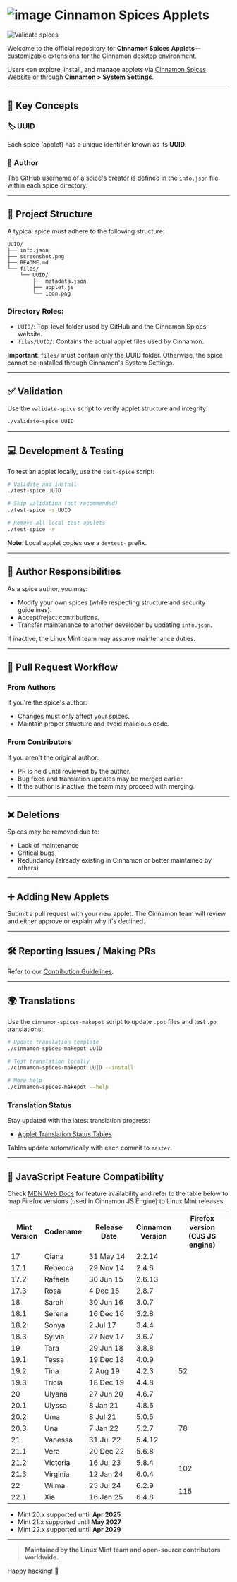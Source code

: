 # ![image](https://github.com/user-attachments/assets/3bc9203f-eda1-45a5-8393-817c9bf44481) Cinnamon Spices Applets

![Validate spices](https://github.com/linuxmint/cinnamon-spices-applets/workflows/Validate%20spices/badge.svg)

Welcome to the official repository for **Cinnamon Spices Applets**—customizable extensions for the Cinnamon desktop environment.

Users can explore, install, and manage applets via [Cinnamon Spices Website](https://cinnamon-spices.linuxmint.com) or through **Cinnamon > System Settings**.

---

## 🔹 Key Concepts

### 🏷️ UUID

Each spice (applet) has a unique identifier known as its **UUID**.

### 👤 Author

The GitHub username of a spice's creator is defined in the `info.json` file within each spice directory.

---

## 📁 Project Structure

A typical spice must adhere to the following structure:

```
UUID/
├── info.json
├── screenshot.png
├── README.md
└── files/
    └── UUID/
        ├── metadata.json
        ├── applet.js
        └── icon.png
```

### Directory Roles:

* `UUID/`: Top-level folder used by GitHub and the Cinnamon Spices website.
* `files/UUID/`: Contains the actual applet files used by Cinnamon.

**Important**: `files/` must contain only the UUID folder. Otherwise, the spice cannot be installed through Cinnamon's System Settings.

---

## ✅ Validation

Use the `validate-spice` script to verify applet structure and integrity:

```bash
./validate-spice UUID
```

---

## 💻 Development & Testing

To test an applet locally, use the `test-spice` script:

```bash
# Validate and install
./test-spice UUID

# Skip validation (not recommended)
./test-spice -s UUID

# Remove all local test applets
./test-spice -r
```

**Note**: Local applet copies use a `devtest-` prefix.

---

## 📄 Author Responsibilities

As a spice author, you may:

* Modify your own spices (while respecting structure and security guidelines).
* Accept/reject contributions.
* Transfer maintenance to another developer by updating `info.json`.

If inactive, the Linux Mint team may assume maintenance duties.

---

## 📅 Pull Request Workflow

### From Authors

If you're the spice's author:

* Changes must only affect your spices.
* Maintain proper structure and avoid malicious code.

### From Contributors

If you aren't the original author:

* PR is held until reviewed by the author.
* Bug fixes and translation updates may be merged earlier.
* If the author is inactive, the team may proceed with merging.

---

## ❌ Deletions

Spices may be removed due to:

* Lack of maintenance
* Critical bugs
* Redundancy (already existing in Cinnamon or better maintained by others)

---

## ➕ Adding New Applets

Submit a pull request with your new applet. The Cinnamon team will review and either approve or explain why it's declined.

---

## 🛠️ Reporting Issues / Making PRs

Refer to our [Contribution Guidelines](https://github.com/linuxmint/cinnamon-spices-applets/blob/master/.github/CONTRIBUTING.md).

---

## 🌍 Translations

Use the `cinnamon-spices-makepot` script to update `.pot` files and test `.po` translations:

```bash
# Update translation template
./cinnamon-spices-makepot UUID

# Test translation locally
./cinnamon-spices-makepot UUID --install

# More help
./cinnamon-spices-makepot --help
```

### Translation Status

Stay updated with the latest translation progress:

* [Applet Translation Status Tables](https://github.com/linuxmint/cinnamon-spices-applets/blob/translation-status-tables/.translation-tables/tables/README.md)

Tables update automatically with each commit to `master`.

---

## 🔄 JavaScript Feature Compatibility

Check [MDN Web Docs](https://developer.mozilla.org/en-US/docs/Web/JavaScript) for feature availability and refer to the table below to map Firefox versions (used in Cinnamon JS Engine) to Linux Mint releases.

<table><tr><th colspan="1">Mint<br/>Version</th><th colspan="1">Codename</th><th colspan="1">Release Date</th><th colspan="1">Cinnamon<br/>Version</th><th colspan="2">Firefox version<br/>(CJS JS engine)</th></tr>
<tr><td colspan="1">17</td><td colspan="1">Qiana</td><td colspan="1">31 May 14</td><td colspan="1">2.2.14</td><td colspan="1"></td></tr>
<tr><td colspan="1">17.1</td><td colspan="1">Rebecca</td><td colspan="1">29 Nov 14</td><td colspan="1">2.4.6</td><td colspan="1"></td></tr>
<tr><td colspan="1">17.2</td><td colspan="1">Rafaela</td><td colspan="1">30 Jun 15</td><td colspan="1">2.6.13</td><td colspan="1"></td></tr>
<tr><td colspan="1">17.3</td><td colspan="1">Rosa</td><td colspan="1">4 Dec 15</td><td colspan="1">2.8.7</td><td colspan="1"></td></tr>
<tr><td colspan="1">18</td><td colspan="1">Sarah</td><td colspan="1">30 Jun 16</td><td colspan="1">3.0.7</td><td colspan="1"></td></tr>
<tr><td colspan="1">18.1</td><td colspan="1">Serena</td><td colspan="1">16 Dec 16</td><td colspan="1">3.2.8</td><td colspan="1"></td></tr>
<tr><td colspan="1">18.2</td><td colspan="1">Sonya</td><td colspan="1">2 Jul 17</td><td colspan="1">3.4.4</td><td colspan="1"></td></tr>
<tr><td colspan="1">18.3</td><td colspan="1">Sylvia</td><td colspan="1">27 Nov 17</td><td colspan="1">3.6.7</td><td colspan="1"></td></tr>
<tr><td colspan="1">19</td><td colspan="1">Tara</td><td colspan="1">29 Jun 18</td><td colspan="1">3.8.8</td><td colspan="1" rowspan="5">52</td></tr>
<tr><td colspan="1">19.1</td><td colspan="1">Tessa</td><td colspan="1">19 Dec 18</td><td colspan="1">4.0.9</td></tr>
<tr><td colspan="1">19.2</td><td colspan="1">Tina</td><td colspan="1">2 Aug 19</td><td colspan="1">4.2.3</td></tr>
<tr><td colspan="1">19.3</td><td colspan="1">Tricia</td><td colspan="1">18 Dec 19</td><td colspan="1">4.4.8</td></tr>
<tr><td colspan="1">20</td><td colspan="1">Ulyana</td><td colspan="1">27 Jun 20</td><td colspan="1">4.6.7</td></tr>
<tr><td colspan="1">20.1</td><td colspan="1">Ulyssa</td><td colspan="1">8 Jan 21</td><td colspan="1">4.8.6</td><td colspan="1" rowspan="5">78</td></tr>
<tr><td colspan="1">20.2</td><td colspan="1">Uma</td><td colspan="1">8 Jul 21</td><td colspan="1">5.0.5</td></tr>
<tr><td colspan="1">20.3</td><td colspan="1">Una</td><td colspan="1">7 Jan 22</td><td colspan="1">5.2.7</td></tr>
<tr><td colspan="1">21</td><td colspan="1">Vanessa</td><td colspan="1">31 Jul 22</td><td colspan="1">5.4.12</td></tr>
<tr><td colspan="1">21.1</td><td colspan="1">Vera</td><td colspan="1">20 Dec 22</td><td colspan="1">5.6.8</td></tr>
<tr><td colspan="1">21.2</td><td colspan="1">Victoria</td><td colspan="1">16 Jul 23</td><td colspan="1">5.8.4</td><td colspan="1" rowspan="2">102</td></tr>
<tr><td colspan="1">21.3</td><td colspan="1">Virginia</td><td colspan="1">12 Jan 24</td><td colspan="1">6.0.4</td></tr>
<tr><td colspan="1">22</td><td colspan="1">Wilma</td><td colspan="1">25 Jul 24</td><td colspan="1">6.2.9</td><td colspan="1" rowspan="2">115</td></tr>
<tr><td colspan="1">22.1</td><td colspan="1">Xia</td><td colspan="1">16 Jan 25</td><td colspan="1">6.4.8</td>
</table>


* Mint 20.x supported until **Apr 2025**
* Mint 21.x supported until **May 2027**
* Mint 22.x supported until **Apr 2029**

---

> **Maintained by the Linux Mint team and open-source contributors worldwide.**

Happy hacking! 🚀
